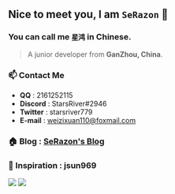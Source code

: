 ## Nice to meet you, I am `SeRazon` 🥳
### You can call me `星鸿` in Chinese.
> A junior developer from **GanZhou, China**.

### 📫 Contact Me

- **QQ** : 2161252115
- **Discord** : StarsRiver#2946
- **Twitter** : starsriver779
- **E-mail** : weizixuan110@foxmail.com

### 🏠 Blog : [SeRazon's Blog](https://blog.xhsr.org.cn)

### 📖 Inspiration : jsun969
<img  src="https://github-readme-stats.vercel.app/api?username=StarsRivers&bg_color=30,e96443,904e95&title_color=fff&text_color=fff" />
<img  src="https://github-readme-stats.vercel.app/api/top-langs/?username=StarsRiver&layout=compact&bg_color=30,e96443,904e95&title_color=fff&text_color=fff" />
